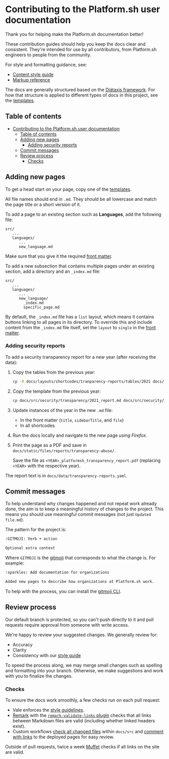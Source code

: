 # Contributing to the Platform.sh user documentation

Thank you for helping make the Platform.sh documentation better!

These contribution guides should help you keep the docs clear and consistent.
They're intended for use by all contributors,
from Platform.sh engineers to people from the community.

For style and formatting guidance, see:

* [Content style guide](contributing/content-style.md)
* [Markup reference](contributing/markup-format.md)

The docs are generally structured based on the [Diátaxis framework](https://diataxis.fr/).
For how that structure is applied to different types of docs in this project, see the [templates](docs/templates).

## Table of contents

- [Contributing to the Platform.sh user documentation](#contributing-to-the-platformsh-user-documentation)
  - [Table of contents](#table-of-contents)
  - [Adding new pages](#adding-new-pages)
    - [Adding security reports](#adding-security-reports)
  - [Commit messages](#commit-messages)
  - [Review process](#review-process)
    - [Checks](#checks)

## Adding new pages

To get a head start on your page, copy one of the [templates](docs/templates).

All file names should end in `.md`.
They should be all lowercase
and match the page title or a short version of it.

To add a page to an existing section such as **Languages**, add the following file:

```text
src/
   ...
   languages/
      ...
      new_language.md
```

Make sure that you give it the required [front matter](contributing/markup-format.md#front-matter).

To add a new subsection that contains multiple pages under an existing section,
add a directory and an `_index.md` file:

```text
src/
   ...
   languages/
      ...
      new_language/
        _index.md
        specific_page.md
```

By default, the `_index.md` file has a `list` layout,
which means it contains buttons linking to all pages in its directory.
To override this and include content from the `_index.md` file itself,
set the `layout` to `single` in the [front matter](contributing/markup-format.md#front-matter).

### Adding security reports

To add a security transparency report for a new year (after receiving the data):

1. Copy the tables from the previous year:

   ```bash
   cp -R docs/layouts/shortcodes/tranparency-reports/tables/2021 docs/layouts/shortcodes/tranparency-reports/tables/2022
   ```

1. Copy the template from the previous year:

   ```bash
   cp docs/src/security/transparency/2021_report.md docs/src/security/transparency/2022_report.md
   ```

1. Update instances of the year in the new `.md` file:

   * In the front matter (`title`, `sidebarTitle`, and `file`)
   * In all shortcodes
1. Run the docs locally and navigate to the new page _using Firefox_.
1. Print the page as a PDF and save in `docs/static/files/reports/transparency-abuse/`.

   Save the file as `<YEAR>_platformsh_transparency_report.pdf` (replacing `<YEAR>` with the respective year).

The report text is in `docs/data/transparency-reports.yaml`.

## Commit messages

To help understand why changes happened and not repeat work already done,
the aim is to keep a meaningful history of changes to the project.
This means you should use meaningful commit messages (not just `Updated file.md`).

The pattern for the project is:

```txt
:GITMOJI: Verb + action

Optional extra context
```

Where `GITMOJI` is the [gitmoji](https://gitmoji.dev/) that corresponds to what the change is. For example:

```txt
:sparkles: Add documentation for organizations

Added new pages to describe how organizations at Platform.sh work.
```

To help with the process, you can install the [gitmoji CLI](https://github.com/carloscuesta/gitmoji-cli).

## Review process

<!-- vale Platform.first-person = NO -->
Our default branch is protected, so you can't push directly to it
and pull requests require approval from someone with write access.

We're happy to review your suggested changes.
We generally review for:

* Accuracy
* Clarity
* Consistency with our [style guide](contributing/content-style.md)

To speed the process along, we may merge small changes such as spelling and formatting
into your branch.
Otherwise, we make suggestions and work with you to finalize the changes.

### Checks

To ensure the docs work smoothly, a few checks run on each pull request:

- Vale enforces the [style guidelines](./contributing/content-style.md).
- [Remark](https://remark.js.org/) with the [`remark-validate-links` plugin](https://github.com/remarkjs/remark-validate-links)
  checks that all links between Markdown files are valid (including whether linked headers exist).
- Custom workflows [check all changed files](./.github/workflows/get-pr-info.yaml) within `docs/src`
  and [comment with links](./.github/workflows/comment-on-pr.yaml) to the deployed pages for easy review.

Outside of pull requests, twice a week [Muffet](https://github.com/raviqqe/muffet)
checks if all links on the site are valid.
